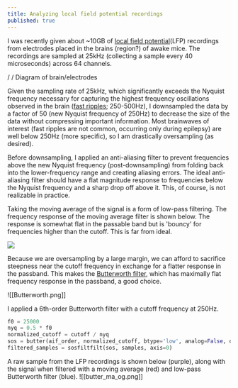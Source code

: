 ```yaml
---
title: Analyzing local field potential recordings
published: true
---
```



I was recently given about ~10GB of [local field potential](https://en.wikipedia.org/wiki/Local_field_potential)(LFP) recordings from electrodes placed in the brains (region?) of awake mice. The recordings are sampled at 25kHz (collecting a sample every 40 microseconds) across 64 channels. 

 / / Diagram of brain/electrodes
 
Given the sampling rate of 25kHz, which significantly exceeds the Nyquist frequency necessary for capturing the highest frequency oscillations observed in the brain ([fast ripples](https://onlinelibrary.wiley.com/doi/10.1111/j.1528-1157.1999.tb02065.x); 250-500Hz), I downsampled the data by a factor of 50 (new Nyquist frequency of 250Hz) to decrease the size of the data without compressing important information. Most brainwaves of interest (fast ripples are not common, occurring only during epilepsy) are well below 250Hz (more specific), so I am drastically oversampling (as desired). 

Before downsampling, I applied an anti-aliasing filter to prevent frequencies above the new Nyquist frequency (post-downsampling) from folding back into the lower-frequency range and creating aliasing errors. The ideal anti-aliasing filter should have a flat magnitude response to frequencies below the Nyquist frequency and a sharp drop off above it. This, of course, is not realizable in practice. 

Taking the moving average of the signal is a form of low-pass filtering. The frequency response of the moving average filter is shown below. The response is somewhat flat in the passable band but is 'bouncy' for frequencies higher than the cutoff. This is far from ideal.  

![](ma_freqz.png)

Because we are oversampling by a large margin, we can afford to sacrifice steepness near the cutoff frequency in exchange for a flatter response in the passband. This makes the [Butterworth filter](https://en.wikipedia.org/wiki/Butterworth_filter), which has maximally flat frequency response in the passband,  a good choice. 

![[Butterworth.png]]

I applied a 6th-order Butterworth filter with a cutoff frequency at 250Hz. 

```python
f0 = 25000
nyq = 0.5 * f0
normalized_cutoff = cutoff / nyq
sos = butter(aif_order, normalized_cutoff, btype='low', analog=False, output='sos')
filtered_samples = sosfiltfilt(sos, samples, axis=0)
```

A raw sample from the LFP recordings is shown below (purple), along with the signal when filtered with a moving average (red) and low-pass Butterworth filter (blue). 
![[butter_ma_og.png]]